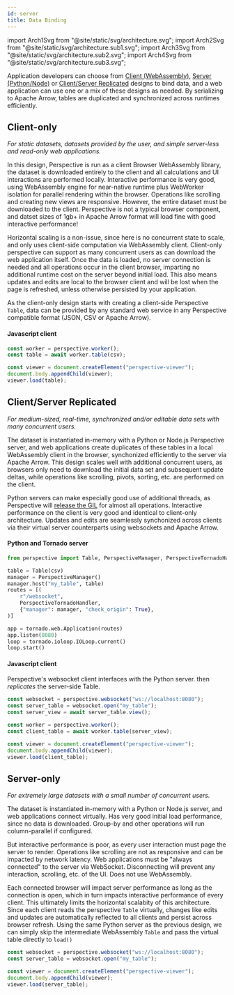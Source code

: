 ```yaml
---
id: server
title: Data Binding
---
```


import Arch1Svg from "@site/static/svg/architecture.svg"; import Arch2Svg from
"@site/static/svg/architecture.sub1.svg"; import Arch3Svg from
"@site/static/svg/architecture.sub2.svg"; import Arch4Svg from
"@site/static/svg/architecture.sub3.svg";

<style>{".markdown svg{width:100%;height:100%"}</style>

<Arch1Svg />

Application developers can choose from [Client (WebAssembly)](#client-only),
[Server (Python/Node)](#server-only) or
[Client/Server Replicated](#clientserver-replicated) designs to bind data, and a
web application can use one or a mix of these designs as needed. By serializing
to Apache Arrow, tables are duplicated and synchronized across runtimes
efficiently.

## Client-only

<Arch2Svg />

_For static datasets, datasets provided by the user, and simple server-less and
read-only web applications._

In this design, Perspective is run as a client Browser WebAssembly library, the
dataset is downloaded entirely to the client and all calculations and UI
interactions are performed locally. Interactive performance is very good, using
WebAssembly engine for near-native runtime plus WebWorker isolation for parallel
rendering within the browser. Operations like scrolling and creating new views
are responsive. However, the entire dataset must be downloaded to the client.
Perspective is not a typical browser component, and datset sizes of 1gb+ in
Apache Arrow format will load fine with good interactive performance!

Horizontal scaling is a non-issue, since here is no concurrent state to scale,
and only uses client-side computation via WebAssembly client. Client-only
perspective can support as many concurrent users as can download the web
application itself. Once the data is loaded, no server connection is needed and
all operations occur in the client browser, imparting no additional runtime cost
on the server beyond initial load. This also means updates and edits are local
to the browser client and will be lost when the page is refreshed, unless
otherwise persisted by your application.

As the client-only design starts with creating a client-side Perspective
`Table`, data can be provided by any standard web service in any Perspective
compatible format (JSON, CSV or Apache Arrow).

#### Javascript client

```javascript
const worker = perspective.worker();
const table = await worker.table(csv);

const viewer = document.createElement("perspective-viewer");
document.body.appendChild(viewer);
viewer.load(table);
```

## Client/Server Replicated

<Arch4Svg />

_For medium-sized, real-time, synchronized and/or editable data sets with many
concurrent users._

The dataset is instantiated in-memory with a Python or Node.js Perspective
server, and web applications create duplicates of these tables in a local
WebAssembly client in the browser, synchonized efficiently to the server via
Apache Arrow. This design scales well with additional concurrent users, as
browsers only need to download the initial data set and subsequent update
deltas, while operations like scrolling, pivots, sorting, etc. are performed on
the client.

Python servers can make especially good use of additional threads, as
Perspective will [release the GIL](python.md#async-mode) for almost all
operations. Interactive performance on the client is very good and identical to
client-only architecture. Updates and edits are seamlessly synchonized across
clients via their virtual server counterparts using websockets and Apache Arrow.

#### Python and Tornado server

```python
from perspective import Table, PerspectiveManager, PerspectiveTornadoHandler

table = Table(csv)
manager = PerspectiveManager()
manager.host("my_table", table)
routes = [(
    r"/websocket",
    PerspectiveTornadoHandler,
    {"manager": manager, "check_origin": True},
)]

app = tornado.web.Application(routes)
app.listen(8080)
loop = tornado.ioloop.IOLoop.current()
loop.start()
```

#### Javascript client

Perspective's websocket client interfaces with the Python server. then
_replicates_ the server-side Table.

```javascript
const websocket = perspective.websocket("ws://localhost:8080");
const server_table = websocket.open("my_table");
const server_view = await server_table.view();

const worker = perspective.worker();
const client_table = await worker.table(server_view);

const viewer = document.createElement("perspective-viewer");
document.body.appendChild(viewer);
viewer.load(client_table);
```

## Server-only

<Arch3Svg />

_For extremely large datasets with a small number of concurrent users._

The dataset is instantiated in-memory with a Python or Node.js server, and web
applications connect virtually. Has very good initial load performance, since no
data is downloaded. Group-by and other operations will run column-parallel if
configured.

But interactive performance is poor, as every user interaction must page the
server to render. Operations like scrolling are not as responsive and can be
impacted by network latency. Web applications must be "always connected" to the
server via WebSocket. Disconnecting will prevent any interaction, scrolling,
etc. of the UI. Does not use WebAssembly.

Each connected browser will impact server performance as long as the connection
is open, which in turn impacts interactive performance of every client. This
ultimately limits the horizontal scalabity of this architecture. Since each
client reads the perspective `Table` virtually, changes like edits and updates
are automatically reflected to all clients and persist across browser refresh.
Using the same Python server as the previous design, we can simply skip the
intermediate WebAssembly `Table` and pass the virtual table directly to `load()`

```javascript
const websocket = perspective.websocket("ws://localhost:8080");
const server_table = websocket.open("my_table");

const viewer = document.createElement("perspective-viewer");
document.body.appendChild(viewer);
viewer.load(server_table);
```
